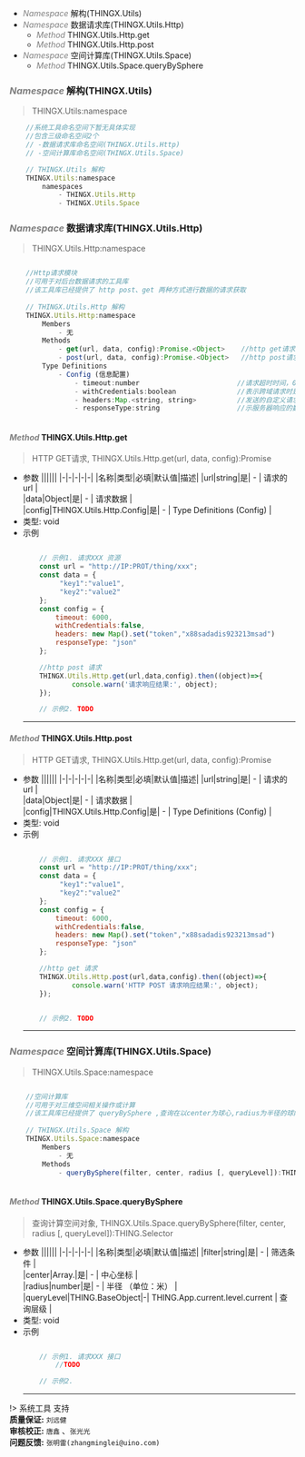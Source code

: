 <!-- @import "[TOC]" {cmd="toc" depthFrom=1 depthTo=6 orderedList=false} -->

<!-- code_chunk_output -->

- [*<a><font color="grey">Namespace</font></a>* 解构(THINGX.Utils)](#font-colorgreynamespacefont-解构thingxutils)
- [*<a><font color="grey">Namespace</font></a>* 数据请求库(THINGX.Utils.Http)](#font-colorgreynamespacefont-数据请求库thingxutilshttp)
  - [*<a><font color="grey">Method</font></a>* THINGX.Utils.Http.get](#font-colorgreymethodfont-thingxutilshttpget)
  - [*<a><font color="grey">Method</font></a>* THINGX.Utils.Http.post](#font-colorgreymethodfont-thingxutilshttppost)
- [*<a><font color="grey">Namespace</font></a>* 空间计算库(THINGX.Utils.Space)](#font-colorgreynamespacefont-空间计算库thingxutilsspace)
  - [*<a><font color="grey">Method</font></a>* THINGX.Utils.Space.queryBySphere](#font-colorgreymethodfont-thingxutilsspacequerybysphere)

<!-- /code_chunk_output -->

###  *<a><font color="grey">Namespace</font></a>* 解构(THINGX.Utils)
> THINGX.Utils:namespace
```javascript
    //系统工具命名空间下暂无具体实现
    //包含三级命名空间2个
    // -数据请求库命名空间(THINGX.Utils.Http)
    // -空间计算库命名空间(THINGX.Utils.Space)

    // THINGX.Utils 解构
    THINGX.Utils:namespace
        namespaces
            - THINGX.Utils.Http
            - THINGX.Utils.Space

```

###  *<a><font color="grey">Namespace</font></a>* 数据请求库(THINGX.Utils.Http)
> THINGX.Utils.Http:namespace
```javascript

    //Http请求模块
    //可用于对后台数据请求的工具库
    //该工具库已经提供了 http post、get 两种方式进行数据的请求获取
    
    // THINGX.Utils.Http 解构
    THINGX.Utils.Http:namespace
        Members
            - 无
        Methods
            - get(url, data, config):Promise.<Object>    //http get请求
            - post(url, data, config):Promise.<Object>   //http post请求
        Type Definitions
            - Config (信息配置)               
                - timeout:number                        //请求超时时间，0表示没超时限制 （单位:毫秒）; default value : 0 
                - withCredentials:boolean               //表示跨域请求时是否需要使用凭证; default value : false
                - headers:Map.<string, string>          //发送的自定义请求头
                - responseType:string                   //示服务器响应的数据类型 'arraybuffer', 'blob', 'document', 'json', 'text', 'stream'
    
```

#### *<a><font color="grey">Method</font></a>* THINGX.Utils.Http.get
> HTTP GET请求, THINGX.Utils.Http.get(url, data, config):Promise
* 参数
  ||||||
  |-|-|-|-|-|
  |名称|类型|必填|默认值|描述|
  |url|string|是| - | 请求的url |   
  |data|Object|是| - | 请求数据 |   
  |config|THINGX.Utils.Http.Config|是| - | Type Definitions (Config) |   
* 类型: void
* 示例
    ```javascript

        // 示例1. 请求XXX 资源
        const url = "http://IP:PROT/thing/xxx";
        const data = {
             "key1":"value1",
             "key2":"value2"   
        };
        const config = {
            timeout: 6000,
            withCredentials:false,
            headers: new Map().set("token","x88sadadis923213msad")
            responseType: "json"
        };

        //http post 请求
        THINGX.Utils.Http.get(url,data,config).then((object)=>{
                console.warn('请求响应结果:', object);
        });

        // 示例2. TODO


    ```
    ***

#### *<a><font color="grey">Method</font></a>* THINGX.Utils.Http.post
> HTTP GET请求, THINGX.Utils.Http.get(url, data, config):Promise
* 参数
  ||||||
  |-|-|-|-|-|
  |名称|类型|必填|默认值|描述|
  |url|string|是| - | 请求的url |   
  |data|Object|是| - | 请求数据 |   
  |config|THINGX.Utils.Http.Config|是| - | Type Definitions (Config) |   
* 类型: void
* 示例
    ```javascript

        // 示例1. 请求XXX 接口
        const url = "http://IP:PROT/thing/xxx";
        const data = {
             "key1":"value1",
             "key2":"value2"   
        };
        const config = {
            timeout: 6000,
            withCredentials:false,
            headers: new Map().set("token","x88sadadis923213msad")
            responseType: "json"
        };

        //http get 请求
        THINGX.Utils.Http.post(url,data,config).then((object)=>{
                console.warn('HTTP POST 请求响应结果:', object);
        });


        // 示例2. TODO
    ```
    ***


###  *<a><font color="grey">Namespace</font></a>* 空间计算库(THINGX.Utils.Space)
> THINGX.Utils.Space:namespace
```javascript

    //空间计算库
    //可用于对三维空间相关操作或计算
    //该工具库已经提供了 queryBySphere ,查询在以center为球心,radius为半径的球内的目标对象
    
    // THINGX.Utils.Space 解构
    THINGX.Utils.Space:namespace
        Members
            - 无
        Methods
            - queryBySphere(filter, center, radius [, queryLevel]):THING.Selector  //查询在以center为球心,radius为半径的球内的目标对象
    
```

#### *<a><font color="grey">Method</font></a>* THINGX.Utils.Space.queryBySphere
> 查询计算空间对象, THINGX.Utils.Space.queryBySphere(filter, center, radius [, queryLevel]):THING.Selector
* 参数
  ||||||
  |-|-|-|-|-|
  |名称|类型|必填|默认值|描述|
  |filter|string|是| - | 筛选条件 |   
  |center|Array.<number>|是| - | 中心坐标 |   
  |radius|number|是| - | 半径 （单位：米） |   
  |queryLevel|THING.BaseObject|-| THING.App.current.level.current | 查询层级 |   
* 类型: void
* 示例
    ```javascript

        // 示例1. 请求XXX 接口
            //TODO

        // 示例2. 
    ```
    ***

!> 系统工具 支持   
**质量保证:** `刘远健`    
**审核校正:** `唐鑫` 、`张光光`  
**问题反馈:** `张明雷(zhangminglei@uino.com)`  

